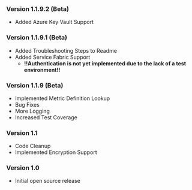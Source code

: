 ### Version 1.1.9.2 (Beta)

* Added Azure Key Vault Support

### Version 1.1.9.1 (Beta)

* Added Troubleshooting Steps to Readme
* Added Service Fabric Support 
  * **!!Authentication is not yet implemented due to the lack of a test environment!!**

### Version 1.1.9  (Beta)

* Implemented Metric Definition Lookup
* Bug Fixes
* More Logging
* Increased Test Coverage

### Version 1.1

* Code Cleanup
* Implemented Encryption Support

### Version 1.0

* Initial open source release